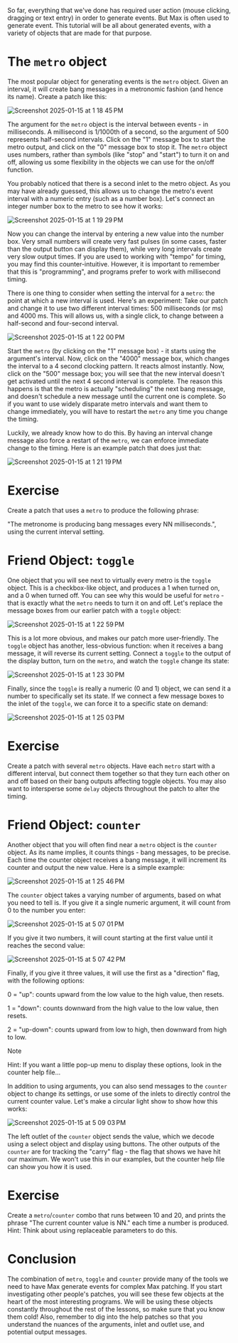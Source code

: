 So far, everything that we've done has required user action (mouse clicking, dragging or text entry) in order to generate events. But Max is often used to generate event. This tutorial will be all about generated events, with a variety of objects that are made for that purpose.

# The `metro` object
The most popular object for generating events is the `metro` object. Given an interval, it will create bang messages in a metronomic fashion (and hence its name). Create a patch like this:

![Screenshot 2025-01-15 at 1 18 45 PM](https://github.com/user-attachments/assets/a846d320-d51f-4687-a8a8-861e49e1a03a)

The argument for the `metro` object is the interval between events - in milliseconds. A millisecond is 1/1000th of a second, so the argument of 500 represents half-second intervals. Click on the "1" message box to start the metro output, and click on the "0" message box to stop it. The `metro` object uses numbers, rather than symbols (like "stop" and "start") to turn it on and off, allowing us some flexibility in the objects we can use for the on/off function.

You probably noticed that there is a second inlet to the metro object. As you may have already guessed, this allows us to change the metro's event interval with a numeric entry (such as a number box). Let's connect an integer number box to the metro to see how it works:

![Screenshot 2025-01-15 at 1 19 29 PM](https://github.com/user-attachments/assets/bd259470-9690-4ca9-998a-73e6e4a1cce3)

Now you can change the interval by entering a new value into the number box. Very small numbers will create very fast pulses (in some cases, faster than the output button can display them), while very long intervals create very slow output times. If you are used to working with "tempo" for timing, you may find this counter-intuitive. However, it is important to remember that this is "programming", and programs prefer to work with millisecond timing.

There is one thing to consider when setting the interval for a `metro`: the point at which a new interval is used. Here's an experiment: Take our patch and change it to use two different interval times: 500 milliseconds (or ms) and 4000 ms. This will allows us, with a single click, to change between a half-second and four-second interval.

![Screenshot 2025-01-15 at 1 22 00 PM](https://github.com/user-attachments/assets/bc8daf2e-7b2d-47b0-bedc-7301e5b1e8f3)

Start the `metro` (by clicking on the "1" message box) - it starts using the argument's interval. Now, click on the "4000" message box, which changes the interval to a 4 second clocking pattern. It reacts almost instantly. Now, click on the "500" message box; you will see that the new interval doesn't get activated until the next 4 second interval is complete. The reason this happens is that the metro is actually "scheduling" the next bang message, and doesn't schedule a new message until the current one is complete. So if you want to use widely disparate metro intervals and want them to change immediately, you will have to restart the `metro` any time you change the timing.

Luckily, we already know how to do this. By having an interval change message also force a restart of the `metro`, we can enforce immediate change to the timing. Here is an example patch that does just that:

![Screenshot 2025-01-15 at 1 21 19 PM](https://github.com/user-attachments/assets/9c655a53-cc21-4f84-a96f-c0917735e031)

# Exercise

Create a patch that uses a `metro` to produce the following phrase:

"The metronome is producing bang messages every NN milliseconds.", using the current interval setting.

# Friend Object: `toggle`

One object that you will see next to virtually every metro is the `toggle` object. This is a checkbox-like object, and produces a 1 when turned on, and a 0 when turned off. You can see why this would be useful for `metro` - that is exactly what the `metro` needs to turn it on and off. Let's replace the message boxes from our earlier patch with a `toggle` object:

![Screenshot 2025-01-15 at 1 22 59 PM](https://github.com/user-attachments/assets/161ef70a-adeb-4b3e-8848-20dc89cdd818)

This is a lot more obvious, and makes our patch more user-friendly. The `toggle` object has another, less-obvious function: when it receives a bang message, it will reverse its current setting. Connect a `toggle` to the output of the display button, turn on the `metro`, and watch the `toggle` change its state:

![Screenshot 2025-01-15 at 1 23 30 PM](https://github.com/user-attachments/assets/cd84711e-469e-436f-9859-9f8a18bc4292)

Finally, since the `toggle` is really a numeric (0 and 1) object, we can send it a number to specifically set its state. If we connect a few message boxes to the inlet of the `toggle`, we can force it to a specific state on demand:

![Screenshot 2025-01-15 at 1 25 03 PM](https://github.com/user-attachments/assets/b03ce352-9b54-44a5-8117-bd85846ba760)

# Exercise

Create a patch with several `metro` objects. Have each `metro` start with a different interval, but connect them together so that they turn each other on and off based on their bang outputs affecting toggle objects. You may also want to intersperse some `delay` objects throughout the patch to alter the timing.

# Friend Object: `counter`
Another object that you will often find near a `metro` object is the `counter` object. As its name implies, it counts things - bang messages, to be precise. Each time the counter object receives a bang message, it will increment its counter and output the new value. Here is a simple example:

![Screenshot 2025-01-15 at 1 25 46 PM](https://github.com/user-attachments/assets/c90ff3ae-e87e-4afd-9826-2c54f99849f3)

The `counter` object takes a varying number of arguments, based on what you need to tell is. If you give it a single numeric argument, it will count from 0 to the number you enter:

![Screenshot 2025-01-15 at 5 07 01 PM](https://github.com/user-attachments/assets/7b630e1f-e6de-48c3-8160-a506b312cf77)

If you give it two numbers, it will count starting at the first value until it reaches the second value:

![Screenshot 2025-01-15 at 5 07 42 PM](https://github.com/user-attachments/assets/c4d15600-1e5e-4832-b598-4055a67b09bd)

Finally, if you give it three values, it will use the first as a "direction" flag, with the following options:

0 = "up": counts upward from the low value to the high value, then resets.

1 = "down": counts downward from the high value to the low value, then resets.

2 = "up-down": counts upward from low to high, then downward from high to low.

> [!NOTE]
> Hint: If you want a little pop-up menu to display these options, look in the counter help file...

In addition to using arguments, you can also send messages to the `counter` object to change its settings, or use some of the inlets to directly control the current counter value. Let's make a circular light show to show how this works:

![Screenshot 2025-01-15 at 5 09 03 PM](https://github.com/user-attachments/assets/bfa870af-9b41-4efc-9b75-ed43f8e32066)

The left outlet of the `counter` object sends the value, which we decode using a select object and display using buttons. The other outputs of the `counter` are for tracking the "carry" flag - the flag that shows we have hit our maximum. We won't use this in our examples, but the counter help file can show you how it is used.

# Exercise
Create a `metro`/`counter` combo that runs between 10 and 20, and prints the phrase "The current counter value is NN." each time a number is produced. Hint: Think about using replaceable parameters to do this.

# Conclusion
The combination of `metro`, `toggle` and `counter` provide many of the tools we need to have Max generate events for complex Max patching. If you start investigating other people's patches, you will see these few objects at the heart of the most interesting programs. We will be using these objects constantly throughout the rest of the lessons, so make sure that you know them cold! Also, remember to dig into the help patches so that you understand the nuances of the arguments, inlet and outlet use, and potential output messages.
